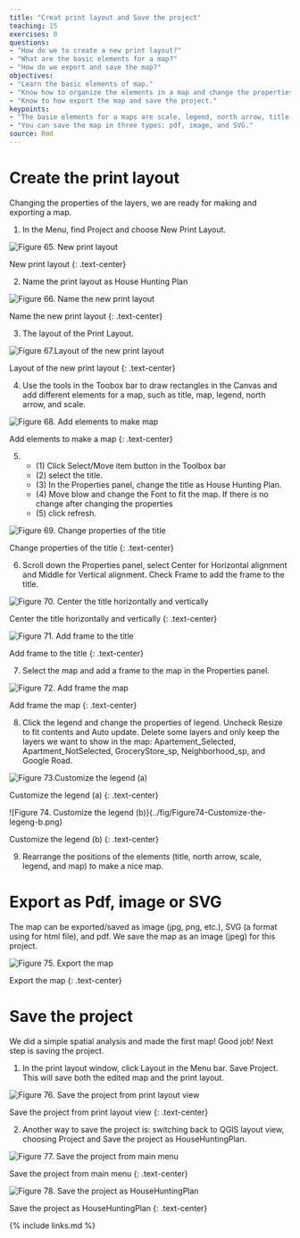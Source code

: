 ```yaml
---
title: "Creat print layout and Save the project"
teaching: 15
exercises: 0
questions:
- "How do we to create a new print layout?"
- "What are the basic elements for a map?"
- "How do we export and save the map?"
objectives:
- "Learn the basic elements of map."
- "Know how to organize the elements in a map and change the properties of the elements."
- "Know to how export the map and save the project."
keypoints:
- "The basie elements for a maps are scale, legend, north arrow, title, and the content."
- "You can save the map in three types: pdf, image, and SVG."
source: Rmd
---
```

# Create the print layout

Changing the properties of the layers, we are ready for making and exporting a map. 
1. In the Menu, find Project and choose New Print Layout. 

![Figure 65. New print layout](../fig/Figure65-New-print-layout.png)

New print layout
{: .text-center}

2. Name the print layout as House Hunting Plan
 
![Figure 66. Name the new print layout](../fig/Figure-66-Name-the-new-print-layout.png)

Name the new print layout
{: .text-center}

3. The layout of the Print Layout.

![Figure 67.Layout of the new print layout](../fig/Figure67-Layout-of-the-new-print-layout.png)

Layout of the new print layout
{: .text-center}

4. Use the tools in the Toobox bar to draw rectangles in the Canvas and add different elements for a map, such as title, map, legend, north arrow, and scale. 
 
![Figure 68. Add elements to make map](../fig/Figure68-Add-elements-to-make-map.png)

Add elements to make a map
{: .text-center}

5. * (1) Click Select/Move item button in the Toolbox bar
   * (2) select the title. 
   * (3) In the Properties panel, change the title as House Hunting Plan.
   * (4) Move blow and change the Font to fit the map. If there is no change after changing the properties
   * (5) click refresh. 
 
![Figure 69. Change properties of the title](../fig/Figure69-Change-properties-of-the-title.png)

Change properties of the title
{: .text-center}

6. Scroll down the Properties panel, select Center for Horizontal alignment and Middle for Vertical alignment. Check Frame to add the frame to the title. 
 
![Figure 70. Center the title horizontally and vertically](../fig/Figure70-Center-the-title-horizontally-and-vertically.png)

Center the title horizontally and vertically
{: .text-center}
 
![Figure 71. Add frame to the title](../fig/Figure71-Add-frame-to-the-title.png)

Add frame to the title
{: .text-center}

7. Select the map and add a frame to the map in the Properties panel. 
 
![Figure 72. Add frame the map](../fig/Figure72-Add-frame-the-map.png)

Add frame the map
{: .text-center}

8. Click the legend and change the properties of legend. Uncheck Resize to fit contents and Auto update. Delete some layers and only keep the layers we want to show in the map: Apartement_Selected, Apartment_NotSelected, GroceryStore_sp, Neighborhood_sp, and Google Road. 
 
![Figure 73.Customize the legend (a)](../fig/Figure73-Customize-the-legend-a.png)

Customize the legend (a)
{: .text-center}
 
![Figure 74. Customize the legend (b)}(../fig/Figure74-Customize-the-legeng-b.png)

Customize the legend (b)
{: .text-center}

9. Rearrange the positions of the elements (title, north arrow, scale, legend, and map) to make a nice map. 

# Export as Pdf, image or SVG

The map can be exported/saved as image (jpg, png, etc.), SVG (a format using for html file), and pdf. We save the map as an image (jpeg) for this project. 
 
![Figure 75. Export the map](../fig/Figure75-Export-the-map.png)

Export the map
{: .text-center}

# Save the project

We did a simple spatial analysis and made the first map! Good job! Next step is saving the project. 

1. In the print layout window, click Layout in the Menu bar. Save Project. This will save both the edited map and the print layout. 
 
![Figure 76. Save the project from print layout view](../fig/Figure76-Save-the-project-from-print-layout.png)

Save the project from print layout view
{: .text-center}

2. Another way to save the project is: switching back to QGIS layout view, choosing Project and Save the project as HouseHuntingPlan.  
 
![Figure 77. Save the project from main menu](../fig/Figure77-Save-the-project-from-main-menu.png)

Save the project from main menu
{: .text-center}
 
![Figure 78. Save the project as HouseHuntingPlan](../fig/Figure78-Save-the-project-as-HouseHuntPlan.png)

Save the project as HouseHuntingPlan
{: .text-center}

{% include links.md %}

